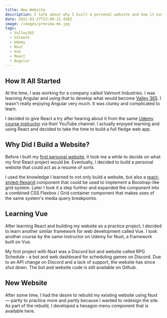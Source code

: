 ```yaml
---
title: New Website
description: I talk about why I built a personal website and how it evolved over time.
date: 2021-03-27T23:09:21.438Z
image: /images/preview-me.jpg
tags:
  - Valley365
  - Valmont
  - Udemy
  - Nuxt
  - Vue
  - React
  - Angular
---
```


## How It All Started

At the time, I was working for a company called Valmont Industries. I was learning Angular and using that to develop what would become <a href="https://www.valley365.com" target="_blank" rel="noreferrer noopener">Valley 365</a>. I wasn't really enjoying Angular very much. It was clunky and complicated to learn.

<blog-img src="/images/preview-valley-365.jpg" width="500"></blog-img>

I decided to give React a try after hearing about it from the same <a href="https://www.udemy.com/user/academind/" target="_blank" rel="noreferrer noopener">Udemy course instructor</a> via their YouTube channel. I actually enjoyed learning and using React and decided to take the time to build a full fledge web app.

## Why Did I Build a Website?

Before I built my <a href="https://mattdekok.herokuapp.com" target="_blank" rel="noreferrer noopener">first personal website</a>, it took me a while to decide on what my first React project would be. Eventually, I decided to build a personal website that could act as a resume of sorts.

<blog-img src="/images/preview-me.jpg"></blog-img>

I used the knowledge I learned to not only build a website, but also a <a href="https://github.com/sillvva/react-styled-flexgrid" target="_blank" rel="noreferrer noopener">react-styled-flexgrid</a> component that could be used to implement a Boostrap-like grid system. Later I took it a step further and expanded the component into a combined CSS Flexbox / Grid container component that makes uses of the same system's media query breakpoints.

## Learning Vue

After learning React and building my website as a practice project, I decided to learn another similar framework for web development called Vue. I took another course by the same instructor on Udemy for Nuxt, a framework built on Vue.

My first project with Nuxt was a Discord bot and website called RPG Schedule - a bot and web dashboard for scheduling games on Discord. Due to an API change on Discord and a lack of support, the website has since shut down. The bot and website code is still available <nuxt-link to="/projects">on Github</nuxt-link>.

<blog-img src="/images/preview-rpgschedule.jpg"></blog-img>

## New Website

After some time, I had the desire to rebuild my existing website using Nuxt &mdash; partly to practice more and partly because I wanted to redesign the site. As part of the rebuild, I developed a hexagon menu component that is available <nuxt-link to="/projects">here</nuxt-link>.